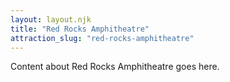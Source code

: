 ```yaml
---
layout: layout.njk
title: "Red Rocks Amphitheatre"
attraction_slug: "red-rocks-amphitheatre"
---
```


Content about Red Rocks Amphitheatre goes here.